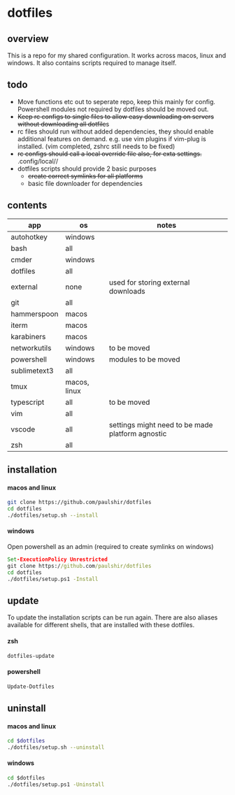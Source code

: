 dotfiles
========

## overview ##
This is a repo for my shared configuration. It works across macos, linux and windows. It also contains scripts required to manage itself.

## todo ##
* Move functions etc out to seperate repo, keep this mainly for config. Powershell modules not required by dotfiles should be moved out.
* ~~Keep rc configs to single files to allow easy downloading on servers without downloading all dotfile~~s
* rc files should run without added dependencies, they should enable additional features on demand. e.g. use vim plugins if vim-plug is installed. (vim completed, zshrc still needs to be fixed)
* ~~rc configs should call a local override file also, for exta settings.~~ .config/local/<app>/
* dotfiles scripts should provide 2 basic purposes
  + ~~create correct symlinks for all platforms~~
  + basic file downloader for dependencies

## contents ##
| app          | os           | notes |
|--------------|--------------|-------|
| autohotkey   | windows      | |
| bash         | all          | |
| cmder        | windows      | |
| dotfiles     | all          | |
| external     | none         | used for storing external downloads |
| git          | all          | |
| hammerspoon  | macos        | |
| iterm        | macos        | |
| karabiners   | macos        | |
| networkutils | windows      | to be moved |
| powershell   | windows      | modules to be moved |
| sublimetext3 | all          | |
| tmux         | macos, linux | |
| typescript   | all          | to be moved |
| vim          | all          | |
| vscode       | all          | settings might need to be made platform agnostic |
| zsh          | all          | |

## installation ##
#### macos and linux ####
```zsh
git clone https://github.com/paulshir/dotfiles
cd dotfiles
./dotfiles/setup.sh --install
```

#### windows ####
Open powershell as an admin (required to create symlinks on windows)
```cmd
Set-ExecutionPolicy Unrestricted
git clone https://github.com/paulshir/dotfiles
cd dotfiles
./dotfiles/setup.ps1 -Install
```

## update ##
To update the installation scripts can be run again. There are also aliases available for different shells, that are installed with these dotfiles.

#### zsh ####
```zsh
dotfiles-update
```

#### powershell ####
```cmd
Update-Dotfiles
```

## uninstall ##
#### macos and linux ####
```zsh
cd $dotfiles
./dotfiles/setup.sh --uninstall
```

#### windows ####
```cmd
cd $dotfiles
./dotfiles/setup.ps1 -Uninstall
```
